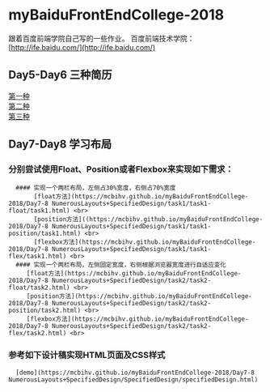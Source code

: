 # myBaiduFrontEndCollege-2018
   跟着百度前端学院自己写的一些作业。
   百度前端技术学院：[http://ife.baidu.com/](http://ife.baidu.com/)
## Day5-Day6 三种简历<br>
   [第一种](https://mcbihv.github.io/myBaiduFrontEndCollege-2018/Day5&6-ThreeMethodofResume/method1/Resume.html) <br>
   [第二种](https://mcbihv.github.io/myBaiduFrontEndCollege-2018/Day5&6-ThreeMethodofResume/method2/main.html) <br>
   [第三种](https://mcbihv.github.io/myBaiduFrontEndCollege-2018/Day5&6-ThreeMethodofResume/method3/resume.html) <br>
 
## Day7-Day8 学习布局 <br>
   ### 分别尝试使用Float、Position或者Flexbox来实现如下需求：
      #### 实现一个两栏布局，左侧占30%宽度，右侧占70%宽度
           [float方法](https://mcbihv.github.io/myBaiduFrontEndCollege-2018/Day7-8 NumerousLayouts+SpecifiedDesign/task1/task1-float/task1.html) <br>
           [position方法]((https://mcbihv.github.io/myBaiduFrontEndCollege-2018/Day7-8 NumerousLayouts+SpecifiedDesign/task1/task1-position/task1.html) <br>
           [flexbox方法](https://mcbihv.github.io/myBaiduFrontEndCollege-2018/Day7-8 NumerousLayouts+SpecifiedDesign/task1/task1-flex/task1.html) <br>
      #### 实现一个两栏布局，左侧固定宽度，右侧根据浏览器宽度进行自适应变化
         [float方法](https://mcbihv.github.io/myBaiduFrontEndCollege-2018/Day7-8 NumerousLayouts+SpecifiedDesign/task2/task2-float/task2.html) <br>
         [position方法](https://mcbihv.github.io/myBaiduFrontEndCollege-2018/Day7-8 NumerousLayouts+SpecifiedDesign/task2/task2-position/task2.html) <br>
         [flexbox方法](https://mcbihv.github.io/myBaiduFrontEndCollege-2018/Day7-8 NumerousLayouts+SpecifiedDesign/task2/task2-flex/task2.html) <br>
   ### 参考如下设计稿实现HTML页面及CSS样式
      [demo](https://mcbihv.github.io/myBaiduFrontEndCollege-2018/Day7-8 NumerousLayouts+SpecifiedDesign/SpecifiedDesign/specifiedDesign.html)
     
